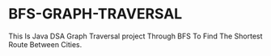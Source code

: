 # BFS-GRAPH-TRAVERSAL
This Is Java DSA Graph Traversal project Through BFS To Find The Shortest Route Between Cities.
